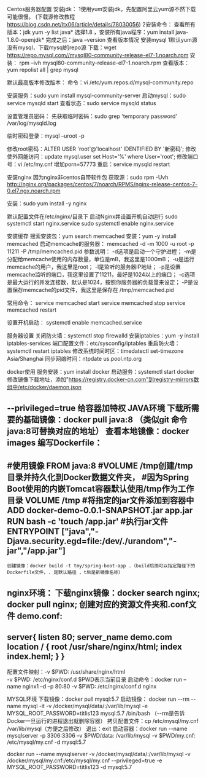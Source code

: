 Centos服务器配置
安装jdk：
1使用yum安装jdk，先配置阿里云yum源不然下载可能很慢。
(下载源修改教程 https://blog.csdn.net/ltx06/article/details/78030056)
2安装命令：
查看所有版本：jdk  yum -y list java* 
选择1.8 ，安装所有java程序：yum install java-1.8.0-openjdk*
完成之后：java –version 查看版本情况 
安装mysql
1默认yum源没有mysql，下载mysql的repo源
下载：wget https://repo.mysql.com//mysql80-community-release-el7-1.noarch.rpm
安装：
rpm –ivh mysql80-community-release-el7-1.noarch.rpm
查看版本：yum repolist all | grep mysql
 
默认最高版本修改版本：
命令：vi /etc/yum.repos.d/mysql-community.repo
 
安装服务：sudo yum install mysql-community-server
启动mysql：sudo service mysqld start
查看状态：sudo service mysqld status
 
设置管理员密码：
 先获取临时密码：sudo grep 'temporary password' /var/log/mysqld.log
 
 临时密码登录：mysql –uroot -p
 
修改root密码：ALTER USER 'root'@'localhost' IDENTIFIED BY '新密码';
修改使外网能访问：update mysql.user  set Host='%' where User='root';
修改端口号：vi /etc/my.cnf  增加porn=57773 
重启：service mysqld restart

安装nginx
因为nginx非centos自带软件包
获取源：sudo rpm -Uvh http://nginx.org/packages/centos/7/noarch/RPMS/nginx-release-centos-7-0.el7.ngx.noarch.rpm

安装：sudo yum install -y nginx
 
默认配置文件在/etc/nginx/目录下
启动Nginx并设置开机自动运行
sudo systemctl start nginx.service
sudo systemctl enable nginx.service

安装缓存
搜索安装包：yum search memcached
安装：yum -y install memcached
启动memcache的服务器：
memcached -d -m 1000 -u root -p 11211 -P /tmp/memcached.pid
参数说明：
-d选项是启动一个守护进程；
-m是分配给memcache使用的内存数量，单位是mB，我这里是1000mB；
-u是运行memcache的用户，我这里是root；
-l是监听的服务器IP地址；
-p是设置memcache监听的端口，我这里设置了11211，最好是1024以上的端口；
-c选项是最大运行的并发连接数，默认是1024，按照你服务器的负载量来设定；
-P是设置保存memcache的pid文件，我这里是保存在 /tmp/memcached.pid

常用命令：
service memcached start
service memcached stop
service memcached restart

设置开机启动：
systemctl enable memcached.service



服务器设置
关闭防火墙：systemctl stop firewalld
安装iptables：yum -y install iptables-services
端口配置文件：etc/sysconfig/iptables
重启防火墙：systemctl restart iptables
修改系统时间时区：timedatectl set-timezone Asia/Shanghai
同步网络时间：ntpdate us.pool.ntp.org



docker使用
服务安装：yum install docker
	启动服务：systemctl start docker 
	修改镜像下载地址，添加"https://registry.docker-cn.com"到registry-mirrors数组中/etc/docker/daemon.json
	
--privileged=true  给容器加特权
JAVA环境
下载所需要的基础镜像：docker pull java:8 （类似git 命令java:8可替换对应的地址）
	查看本地镜像：docker images
	编写Dockerfile：
-----------
#使用镜像
FROM java:8
#VOLUME /tmp创建/tmp目录并持久化到Docker数据文件夹，
#因为Spring Boot使用的内嵌Tomcat容器默认使用/tmp作为工作目录
VOLUME /tmp
#将指定的jar文件添加到容器中
ADD docker-demo-0.0.1-SNAPSHOT.jar app.jar
RUN bash -c 'touch /app.jar'
#执行jar文件
ENTRYPOINT ["java","-Djava.security.egd=file:/dev/./urandom","-jar","/app.jar"]
------------
	创建镜像：docker build -t tmy/spring-boot-app .（build后面可以指定路径下的Dockerfile文件，. 是默认路径 ，t后是新镜像名称）
	

nginx环境：
下载nginx镜像：docker search nginx;  docker pull nginx;
创建对应的资源文件夹和.conf文件
demo.conf:
---------------
server{
	listen 80;
	server_name demo.com
	location / {
		root /usr/share/nginx/html;
		index index.heml;
}
}
---------------

配置文件映射：-v $PWD: /usr/share/nginx/html  
-v $PWD: /etc/nginx/conf.d
$PWD表示当前目录
启动命令：docker run –name nginx1 –d –p 80:80 -v $PWD: /etc/nginx/conf.d nginx


MYSQL环境
下载镜像：docker pull mysql:5.7
启动镜像：
docker run --rm --name mysql -it -v /docker/mysql/data/:/var/lib/mysql -e MYSQL_ROOT_PASSWORD=titlis123  mysql:5.7 /bin/bash
（--rm是告诉Docker一旦运行的进程退出就删除容器）
拷贝配置文件：cp /etc/mysql/my.cnf /var/lib/mysql（方便之后修改）
退出：exit
启动容器：docker run --name mysqlserver -p 3306:3306 –v  $PWD/data: /var/lib/mysql -v $PWD/my.cnf: /etc/mysql/my.cnf -d mysql:5.7



docker run --name mysqlserver -v /docker/mysql/data/:/var/lib/mysql -v /docker/mysql/my.cnf:/etc/mysql/my.cnf --privileged=true  -e MYSQL_ROOT_PASSWORD=titlis123 -d  mysql:5.7

